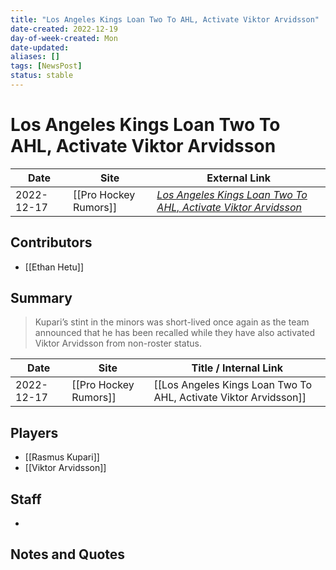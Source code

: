 ```yaml
---
title: "Los Angeles Kings Loan Two To AHL, Activate Viktor Arvidsson"
date-created: 2022-12-19
day-of-week-created: Mon
date-updated: 
aliases: []
tags: [NewsPost]
status: stable
---
```


# Los Angeles Kings Loan Two To AHL, Activate Viktor Arvidsson

| Date       | Site                  | External Link                                                                                                                                      |
| ---------- | --------------------- | -------------------------------------------------------------------------------------------------------------------------------------------------- |
| 2022-12-17 | [[Pro Hockey Rumors]] | [*Los Angeles Kings Loan Two To AHL, Activate Viktor Arvidsson*](https://www.prohockeyrumors.com/2022/12/los-angeles-kings-loan-three-to-ahl.html) |

## Contributors
- [[Ethan Hetu]]

## Summary
> Kupari’s stint in the minors was short-lived once again as the team announced that he has been recalled while they have also activated Viktor Arvidsson from non-roster status.

| Date       | Site                  | Title / Internal Link                                            |
| ---------- | --------------------- | ---------------------------------------------------------------- |
| 2022-12-17 | [[Pro Hockey Rumors]] | [[Los Angeles Kings Loan Two To AHL, Activate Viktor Arvidsson]] |

## Players
- [[Rasmus Kupari]]
- [[Viktor Arvidsson]]

## Staff
- 

## Notes and Quotes

